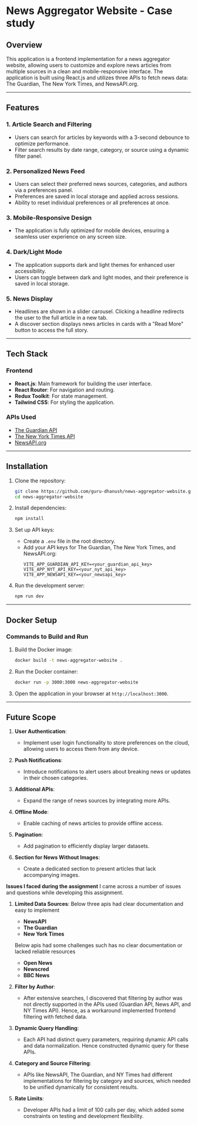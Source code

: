 # News Aggregator Website - Case study

## Overview
This application is a frontend implementation for a news aggregator website, allowing users to customize and explore news articles from multiple sources in a clean and mobile-responsive interface. The application is built using React.js and utilizes three APIs to fetch news data: The Guardian, The New York Times, and NewsAPI.org.

---

## Features

### 1. Article Search and Filtering
- Users can search for articles by keywords with a 3-second debounce to optimize performance.
- Filter search results by date range, category, or source using a dynamic filter panel.

### 2. Personalized News Feed
- Users can select their preferred news sources, categories, and authors via a preferences panel.
- Preferences are saved in local storage and applied across sessions.
- Ability to reset individual preferences or all preferences at once.

### 3. Mobile-Responsive Design
- The application is fully optimized for mobile devices, ensuring a seamless user experience on any screen size.

### 4. Dark/Light Mode
- The application supports dark and light themes for enhanced user accessibility.
- Users can toggle between dark and light modes, and their preference is saved in local storage.

### 5. News Display
- Headlines are shown in a slider carousel. Clicking a headline redirects the user to the full article in a new tab.
- A discover section displays news articles in cards with a "Read More" button to access the full story.

---

## Tech Stack

### Frontend
- **React.js**: Main framework for building the user interface.
- **React Router**: For navigation and routing.
- **Redux Toolkit**: For state management.
- **Tailwind CSS**: For styling the application.

### APIs Used
- [The Guardian API](https://open-platform.theguardian.com/documentation/)
- [The New York Times API](https://developer.nytimes.com/docs/articlesearch-product/1/overview)
- [NewsAPI.org](https://newsapi.org/docs)

---

## Installation

1. Clone the repository:
   ```bash
   git clone https://github.com/guru-dhanush/news-aggregator-website.git
   cd news-aggregator-website
   ```

2. Install dependencies:
   ```bash
   npm install
   ```

3. Set up API keys:
   - Create a `.env` file in the root directory.
   - Add your API keys for The Guardian, The New York Times, and NewsAPI.org:
     ```env
     VITE_APP_GUARDIAN_API_KEY=<your_guardian_api_key>
     VITE_APP_NYT_API_KEY=<your_nyt_api_key>
     VITE_APP_NEWSAPI_KEY=<your_newsapi_key>
     ```

4. Run the development server:
   ```bash
   npm run dev
   ```

---

## Docker Setup
### Commands to Build and Run

1. Build the Docker image:
   ```bash
   docker build -t news-aggregator-website .
   ```

2. Run the Docker container:
   ```bash
   docker run -p 3000:3000 news-aggregator-website
   ```

3. Open the application in your browser at `http://localhost:3000`.

---

## Future Scope

1. **User Authentication**:
   - Implement user login functionality to store preferences on the cloud, allowing users to access them from any device.

2. **Push Notifications**:
   - Introduce notifications to alert users about breaking news or updates in their chosen categories.

3. **Additional APIs**:
   - Expand the range of news sources by integrating more APIs.

4. **Offline Mode**:
   - Enable caching of news articles to provide offline access.

5. **Pagination**:
   - Add pagination to efficiently display larger datasets.

6. **Section for News Without Images**:
   - Create a dedicated section to present articles that lack accompanying images.


**Issues I faced during the assignment**
I came across a number of issues and questions while developing this assignment.

1. **Limited Data Sources**:
   Below three apis had clear documentation and easy to implement  
   - **NewsAPI**
   - **The Guardian**
   - **New York Times**
   
   Below apis had some challenges such has no clear documentation or lacked reliable resources
   - **Open News**
   - **Newscred**
   - **BBC News**

2. **Filter by Author**:
   - After extensive searches, I discovered that filtering by author was not directly supported in the APIs used (Guardian API, News API, and NY Times API). Hence, as a workaround implemented frontend filtering with fetched data.

3. **Dynamic Query Handling**:
   - Each API had distinct query parameters, requiring dynamic API calls and data normalization. Hence constructed dynamic query for these APIs.

4. **Category and Source Filtering**:
   - APIs like NewsAPI, The Guardian, and NY Times had different implementations for filtering by category and sources, which needed to be unified dynamically for consistent results.

5. **Rate Limits**:
   - Developer APIs had a limit of 100 calls per day, which added some constraints on testing and development flexibility.

